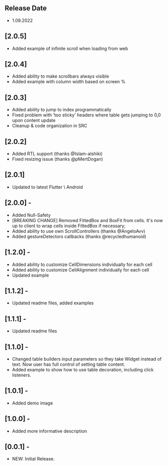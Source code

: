 ## Release Date
* 1.09.2022

## [2.0.5]
* Added example of infinite scroll when loading from web

## [2.0.4]
* Added ability to make scrollbars always visible
* Added example with column width based on screen % 

## [2.0.3]
* Added ability to jump to index programmatically
* Fixed problem with 'too sticky' headers where table gets jumping to 0,0 upon content update
* Cleanup & code organization in SRC

## [2.0.2]
* Added RTL support (thanks @Islam-alshiki)
* Fixed resizing issue (thanks @pMertDogan)

## [2.0.1]
* Updated to latest Flutter \ Android 

## [2.0.0] - 
* Added Null-Safety
* [BREAKING CHANGE] Removed FittedBox and BoxFit from cells. 
It's now up to client to wrap cells inside FittedBox if necessary;
* Added ability to use own ScrollControllers (thanks @AngeloAvv)
* Added gestureDetectors callbacks (thanks @recycledhumanoid)

## [1.2.0] -
* Added ability to customize CellDimensions individually for each cell
* Added ability to customize CellAlignment individually for each cell
* Updated example

## [1.1.2] -
* Updated readme files, added examples

## [1.1.1] -
* Updated readme files

## [1.1.0] -
* Changed table builders input parameters so they take Widget instead of text. 
Now user has full control of setting table content.
* Added example to show how to use table decoration, including click listeners.

## [1.0.1] -
* Added demo image

## [1.0.0] -
* Added more informative description

## [0.0.1] -
* NEW: Initial Release.